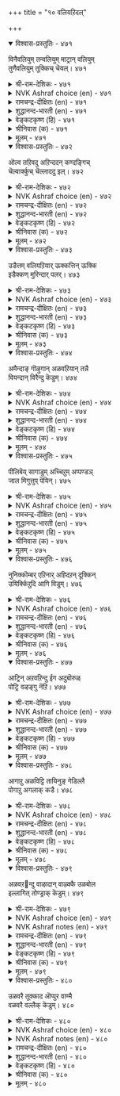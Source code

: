 +++
title = "१० वलियऱिदल्"

+++


<details open><summary>विश्वास-प्रस्तुतिः - ४७१</summary>

विनैवलियुम् तन्वलियुम् माट्रान् वलियुम्  
तुणैवलियुम् तूक्किच् चॆयल्।       ४७१
</details>

<details><summary>श्री-राम-देशिकः - ४७१</summary>

बलं स्वीकृतकार्यस्य बलं स्वस्य रिपोर्बलम् ।  
बलं द्वयोः पक्षयोश्च परामृश्य प्रवर्तय ॥ ४७१॥
</details>

<details><summary>NVK Ashraf choice (en) - ४७१</summary>

०४७१
Weigh the strengths of the task, yourselves,
Opponents, and allies before acting. *
(K. Kannan)
</details>

<details><summary>रामचन्द्र-दीक्षितः (en) - ४७१</summary>

471\. viṉai valiyum, taṉ valiyum, māṟṟāṉ valiyum,  
tuṇai valiyum, tūkkic ceyal.

471\. A king must act after measuring the strength of his plan, his own resources, the strength of the enemy and that of the ally.  
</details>

<details><summary>शुद्धानन्द-भारती (en) - ४७१</summary>

1\. வினைவலியும் தன்வலியும் மாற்றான் வலியும்  
துணைவலியும் தூக்கிச் செயல்.  
Judge act and might and foeman's strength  
The allies' strength and go at length.        471  
</details>

<details><summary>वेङ्कटकृष्ण (हि) - ४७१</summary>

471
निज बल रिपु-बल कार्य-बल, साथी-बल भी जान ।  
सोच-समझ कर चाहिये, करना कार्य निदान ॥
</details>

<details><summary>श्रीनिवास (क) - ४७१</summary>

471. अरसनु तानु कैगॊण्ड कार्यद बल, तन्न बल, तन्न हगॆय बल मत्तु इब्बण्णद बॆम्बलद बल- इवॆल्लवन्नू तूगि नोडि नन्तर कार्यक्कॆ, कैहाकबेकु.

</details>

<details><summary>मूलम् - ४७१</summary>

विनैवलियुम् तन्वलियुम् माट्रान् वलियुम्  
तुणैवलियुम् तूक्किच् चॆयल्।       ४७१
</details>

<details open><summary>विश्वास-प्रस्तुतिः - ४७२</summary>

ऒल्व तऱिवदु अऱिन्ददन् कण्दङ्गिच्  
चॆल्वार्क्कुच् चॆल्लाददु इल्।       ४७२
</details>

<details><summary>श्री-राम-देशिकः - ४७२</summary>

कार्यस्य साध्यतां तद्वदुपायानां बलिष्ठताम् ।  
जानन् दत्तावधानो यः तेन सर्वमवाप्यते ॥ ४७२॥
</details>

<details><summary>NVK Ashraf choice (en) - ४७२</summary>

०४७२
Nothing is impossible for him
Who knows his task and strength, and is well set.
(P.S. Sundaram)
</details>

<details><summary>रामचन्द्र-दीक्षितः (en) - ४७२</summary>

472\. olvatu aṟivatu aṟintu, ataṉkaṇ taṅkic  
celvārkkuc cellātatu il.

472\. Nothing is impossible for them who know the nature of their task and throw themselves heart and soul into it.  
</details>

<details><summary>शुद्धानन्द-भारती (en) - ४७२</summary>

2\. ஒல்வ தறிவது அறிந்ததன் கண்தங்கிச்  
செல்வார்க்குச் செல்லாதது இல்.  
Nothing hampers the firm who know  
What they can and how to go.        472  
</details>

<details><summary>वेङ्कटकृष्ण (हि) - ४७२</summary>

472
साध्य कार्य को समझ कर, समझ कार्य हित ज्ञेय ।  
जम कर धावा जो करे, उसको कुछ न अजेय ॥
</details>

<details><summary>श्रीनिवास (क) - ४७२</summary>

472. (ऎदुराळिगळन्नु ऎदुरिसुव मुन्न) तन्न बलद सामर्थ्यवन्नु तिळिदु, अदरल्लि दृडवागि मनस्सिट्टु नडॆयुववरिगॆ असाध्यवादुदेनू इल्ल.

</details>

<details><summary>मूलम् - ४७२</summary>

ऒल्व तऱिवदु अऱिन्ददन् कण्दङ्गिच्  
चॆल्वार्क्कुच् चॆल्लाददु इल्।       ४७२
</details>

<details open><summary>विश्वास-प्रस्तुतिः - ४७३</summary>

उडैत्तम् वलियऱियार् ऊक्कत्तिन् ऊक्कि  
इडैक्कण् मुरिन्दार् पलर्।       ४७३
</details>

<details><summary>श्री-राम-देशिकः - ४७३</summary>

''स्वबलं स्वल्पमि᳚त्येतद् विस्मृत्योत्साहचोदिताः ।  
कार्यमारभ्य मध्ये तु विघ्निता बहवो भुवि ॥ ४७३॥
</details>

<details><summary>NVK Ashraf choice (en) - ४७३</summary>

०४७३
Ignorant of their strengths,
Many in their zeal have perished midway.
(Satguru Subramuniyaswami), (P.S. Sundaram)
</details>

<details><summary>रामचन्द्र-दीक्षितः (en) - ४७३</summary>

473\. uṭait tam vali aṟiyār, ūkkattiṉ ūkki,  
iṭaikkaṇ murintār palar.

473\. Many kings have failed in the middle of their enterprise, for they have launched on it in their blind ignorant zeal.  
</details>

<details><summary>शुद्धानन्द-भारती (en) - ४७३</summary>

3\. உடைத்தம் வலியறியார் ஊக்கத்தின் ஊக்கி  
இடைக்கண் முரிந்தார் பலர்.  
Many know not their meagre might  
Their pride breaks up in boastful fight.        473  
</details>

<details><summary>वेङ्कटकृष्ण (हि) - ४७३</summary>

473
बोध नहीं निज शक्ति का, वश हो कर उत्साह ।  
कार्य शुरू कर, बीच में, मिटे कई नरनाह ॥
</details>

<details><summary>श्रीनिवास (क) - ४७३</summary>

473. तम्मल्लिरुव बलद मितियन्नु अरियदवरु, उत्साहदिन्द (काळगदल्लि) मुन्नुग्गि नडुविनल्लिये मुरिदु बिद्दवरु हलवरु.

</details>

<details><summary>मूलम् - ४७३</summary>

उडैत्तम् वलियऱियार् ऊक्कत्तिन् ऊक्कि  
इडैक्कण् मुरिन्दार् पलर्।       ४७३
</details>

<details open><summary>विश्वास-प्रस्तुतिः - ४७४</summary>

अमैन्दाङ् गॊऴुगान् अळवऱियान् तन्नै  
वियन्दान् विरैन्दु कॆडुम्।       ४७४
</details>

<details><summary>श्री-राम-देशिकः - ४७४</summary>

अकृत्वा च परैः स्नेहमज्ञात्वा बलमात्मनः ।  
आत्मश्लाघापरा लोके नाशं शीघ्रमवाप्नुयुः ॥ ४७४॥
</details>

<details><summary>NVK Ashraf choice (en) - ४७४</summary>

०४७४
The inadaptable have speedy end
Who boast unconcerned of their real strengths.
(N.V.K. Ashraf)
</details>

<details><summary>रामचन्द्र-दीक्षितः (en) - ४७४</summary>

474\. amaintu āṅku oḻukāṉ, aḷavu aṟiyāṉ, taṉṉai  
viyantāṉ, viraintu keṭum.

474\. He who is ignorant of the might of his foe and who thinks too much of himself will come to grief.  
</details>

<details><summary>शुद्धानन्द-भारती (en) - ४७४</summary>

4\. அமைந்தாங் கொழுகான் அளவறியான் தன்னை  
வியந்தான் விரைந்து கெடும்.  
Who adapts not, outsteps measure  
And brags himself-his fall is sure.        474  
</details>

<details><summary>वेङ्कटकृष्ण (हि) - ४७४</summary>

474
शान्ति-युक्त बरबात बिन, निज बल मान न जान ।  
अहम्मन्य भी जो रहे, शीघ्र मिटेगा जान ॥
</details>

<details><summary>श्रीनिवास (क) - ४७४</summary>

474. नॆरॆयवरॊन्दिगॆ हॊन्दिकॊण्डु बाळदॆ, तन्न बलद मितियन्नु तिळियदॆ, तन्न हिरिमॆयन्नु हॊगळिकॊळ्ळुव अरसनु कॊडले कॆडुत्तानॆ.

</details>

<details><summary>मूलम् - ४७४</summary>

अमैन्दाङ् गॊऴुगान् अळवऱियान् तन्नै  
वियन्दान् विरैन्दु कॆडुम्।       ४७४
</details>

<details open><summary>विश्वास-प्रस्तुतिः - ४७५</summary>

पीलिबॆय् सागाडुम् अच्चिऱुम् अप्पण्डञ्  
जाल मिगुत्तुप् पॆयिन्।       ४७५
</details>

<details><summary>श्री-राम-देशिकः - ४७५</summary>

लघुपिञ्छं भारवस्तु भवेन्नात्र विचारणा ।  
भारपूर्णे तु शकटे भवेदक्षस्य भञ्जनम् ॥ ४७५॥
</details>

<details><summary>NVK Ashraf choice (en) - ४७५</summary>

०४७५
Too great a load of even peacock-feathers
Will break the axle-tree of the cart.
(C. Rajagopalachari)
</details>

<details><summary>रामचन्द्र-दीक्षितः (en) - ४७५</summary>

475\. pīli pey cākāṭum accu iṟum-ap paṇṭam  
cāla mikuttup peyiṉ.

475\. The axle of a cart breaks even under the overload of a peacock’s feathers.  
</details>

<details><summary>शुद्धानन्द-भारती (en) - ४७५</summary>

5\. பீலிபெய் சாகாடும் அச்சிறும் அப்பண்டஞ்  
சால மிகுத்துப் பெயின்.  
Even the gentle peacock's plume  
Cart's axle breaks by gross volume.        475  
</details>

<details><summary>वेङ्कटकृष्ण (हि) - ४७५</summary>

475
मोर-पंख से ही सही, छकड़ा लादा जाय ।  
यदि लादो वह अत्यधिक, अक्ष भग्न हो जाय ॥
</details>

<details><summary>श्रीनिवास (क) - ४७५</summary>

475. नविलुगरि तुम्बिद गाडिये आदरू, अदन्नु अळतॆ मीरि तुम्बिदरॆ, गाडिय अच्चु मुरिदु होगुत्तदॆ.

</details>

<details><summary>मूलम् - ४७५</summary>

पीलिबॆय् सागाडुम् अच्चिऱुम् अप्पण्डञ्  
जाल मिगुत्तुप् पॆयिन्।       ४७५
</details>

<details open><summary>विश्वास-प्रस्तुतिः - ४७६</summary>

नुनिक्कॊम्बर् एऱिनार् अह्दिऱन् दूक्किन्  
उयिर्क्किऱुदि आगि विडुम्।       ४७६
</details>

<details><summary>श्री-राम-देशिकः - ४७६</summary>

वृक्षशाखाग्रमास्थाय ततोऽप्यारोढुमूर्ध्वतः ।  
उद्यतः शाखया साकं भग्नप्राणोप्यधः पतेत् ॥ ४७६॥
</details>

<details><summary>NVK Ashraf choice (en) - ४७६</summary>

०४७६
Persisting to climb beyond the terminal branches of a tree
Will forfeit one's life.
(N.V.K. Ashraf), (Satguru Subramuniyaswami)
</details>

<details><summary>रामचन्द्र-दीक्षितः (en) - ४७६</summary>

476\. nuṉik kompar ēṟiṉār aḵtu iṟantu ūkkiṉ  
uyirkku iṟuti ākiviṭum.

476\. Over-vaulting ambition perishes.  
</details>

<details><summary>शुद्धानन्द-भारती (en) - ४७६</summary>

6\. நுனிக்கொம்பர் ஏறினார் அஃதிறந் தூக்கின்  
உயிர்க்கிறுதி யாகி விடும்.  
Beyond the branches' tip who skips  
Ends the life as his body rips.        476  
</details>

<details><summary>वेङ्कटकृष्ण (हि) - ४७६</summary>

476
चढ़ा उच्चतम डाल पर, फिर भी जोश अनंत ।  
करके यदि आगे बढ़े, होगा जीवन-अंत ॥
</details>

<details><summary>श्रीनिवास (क) - ४७६</summary>

476. तुदिकॊम्बॆयन्नु एरिदवरु, अदक्कू मुन्दॆ एरिहोगलु साहस माडिदरॆ, प्राणक्कॆ सञ्चकारवुण्टागुत्तदॆ.

</details>

<details><summary>मूलम् - ४७६</summary>

नुनिक्कॊम्बर् एऱिनार् अह्दिऱन् दूक्किन्  
उयिर्क्किऱुदि आगि विडुम्।       ४७६
</details>

<details open><summary>विश्वास-प्रस्तुतिः - ४७७</summary>

आट्रिन् अऱवऱिन्दु ईग अदुबॊरुळ्  
पोट्रि वऴङ्गु नॆऱि।       ४७७
</details>

<details><summary>श्री-राम-देशिकः - ४७७</summary>

स्वशक्तिमनतिक्रम्य धर्ममार्गानुसारतः ।  
दानशीलस्य विन्त्त तु न कदापि विनश्यति ॥ ४७७॥
</details>

<details><summary>NVK Ashraf choice (en) - ४७७</summary>

०४७७
Know the limit and grant with measure.
This is the way to guard your treasure. *
( Shuddhananda Bharatiar)
</details>

<details><summary>रामचन्द्र-दीक्षितः (en) - ४७७</summary>

477\. āṟṟiṉ aḷavu aṟintu īka; atu poruḷ  
pōṟṟi vaḻaṅkum neṟi.

477\. Let your charity be according to the measure of your wealth. That is the way to preserve it.  
</details>

<details><summary>शुद्धानन्द-भारती (en) - ४७७</summary>

7\. ஆற்றின் அளவறிந்து ஈக அதுபொருள்  
போற்றி வழங்கும் நெறி.  
Know the limit; grant with measure  
This way give and guard your treasure.        477  
</details>

<details><summary>वेङ्कटकृष्ण (हि) - ४७७</summary>

477
निज धन की मात्रा समझ, करो रीती से दान ।  
जीने को है क्षेम से, उचित मार्ग वह जान ॥
</details>

<details><summary>श्रीनिवास (क) - ४७७</summary>

477. कॊडुव सामर्थ्यवन्नरितु (इतररिगॆ) दानमाडबेकु; अदु सिरियन्नु कादुकॊण्डु बाळुव मार्गवॆनिसुवुदु.

</details>

<details><summary>मूलम् - ४७७</summary>

आट्रिन् अऱवऱिन्दु ईग अदुबॊरुळ्  
पोट्रि वऴङ्गु नॆऱि।       ४७७
</details>

<details open><summary>विश्वास-प्रस्तुतिः - ४७८</summary>

आगाऱु अळविट्टि तायिनुङ् गेडिल्लै  
पोगाऱु अगलाक् कडै।       ४७८
</details>

<details><summary>श्री-राम-देशिकः - ४७८</summary>

आयः स्वल्पो यदि भवेत् न दोषस्तत्र विद्यते ।  
आयाद् व्ययस्य चाधिक्ये महान् दोषः प्रसज्यते ॥ ४७८॥
</details>

<details><summary>NVK Ashraf choice (en) - ४७८</summary>

०४७८
No harm if income is narrow
If outgoings are not broad.
(P.S. Sundaram)
</details>

<details><summary>रामचन्द्र-दीक्षितः (en) - ४७८</summary>

478\. āku āṟu aḷavu iṭṭitu āyiṉum, kēṭu illai-  
pōku āṟu akalākkaṭai.

478\. No harm comes of one’s small earnings. Let not one’s expense out-run one’s income.  
</details>

<details><summary>शुद्धानन्द-भारती (en) - ४७८</summary>

8\. ஆகாறு அளவிட்டி தாயினும் கேடில்லை  
போகாறு அகலாக் கடை.  
The outflow must not be excess  
No matter how small income is.        478  
</details>

<details><summary>वेङ्कटकृष्ण (हि) - ४७८</summary>

478
तंग रहा तो कुछ नहीं, धन आने का मार्ग ।  
यदि विस्तृत भी ना रहा, धन जाने का मार्ग ॥
</details>

<details><summary>श्रीनिवास (क) - ४७८</summary>

478. बरुव आदायवु अल्पवागिद्दरू, माडुव व्ययवु मिति मीरदॆ इद्दरॆ, अदरिन्द केडिल्ल.

</details>

<details><summary>मूलम् - ४७८</summary>

आगाऱु अळविट्टि तायिनुङ् गेडिल्लै  
पोगाऱु अगलाक् कडै।       ४७८
</details>

<details open><summary>विश्वास-प्रस्तुतिः - ४७९</summary>

अळवऱ஧न्दु वाऴादान् वाऴ्क्कै उळबोल  
इल्लागित् तोण्ड्राक् कॆडुम्।       ४७९
</details>

<details><summary>श्री-राम-देशिकः - ४७९</summary>

व्ययीकरोति विन्त्त यः स्वार्जितादधिकांशतः ।  
जीविते तस्य सम्पत्तिराभासा न तु शाश्वती ॥ ४७९॥
</details>

<details><summary>NVK Ashraf choice (en) - ४७९</summary>

०४७९
A life lived without adjustment to the means
May seem to prosper but will perish.
(N.V.K. Ashraf)
</details>

<details><summary>NVK Ashraf notes (en) - ४७९</summary>

४७९. A short and crisp way of putting it: "A spendthrift's life is a phantom that will fade" – (P.S. Sundaram).
</details>

<details><summary>रामचन्द्र-दीक्षितः (en) - ४७९</summary>

479\. aḷavu aṟintu vāḻātāṉ vāḻkkai uḷapōla  
illāki, tōṉṟāk keṭum.

479\. The seeming prosperity of the extravagant perishes.  
</details>

<details><summary>शुद्धानन्द-भारती (en) - ४७९</summary>

9\. அளவறிந்து வாழாதான் வாழ்க்கை உளபோல  
இல்லாகித் தோன்றாக் கெடும்.  
Who does not know to live in bounds  
His life seems rich but thins and ends.        479  
</details>

<details><summary>वेङ्कटकृष्ण (हि) - ४७९</summary>

479
निज धन की सीमा समझ, यदि न किया निर्वाह ।  
जीवन समृद्ध भासता, हो जायगा तबाह ॥
</details>

<details><summary>श्रीनिवास (क) - ४७९</summary>

479. मितियरितु बाळदिरुववन सॊत्तु, इरुवन्तॆ तोरि, क्रमेण इल्लवागि कॆडुत्तदॆ.

</details>

<details><summary>मूलम् - ४७९</summary>

अळवऱ஧न्दु वाऴादान् वाऴ्क्कै उळबोल  
इल्लागित् तोण्ड्राक् कॆडुम्।       ४७९
</details>

<details open><summary>विश्वास-प्रस्तुतिः - ४८०</summary>

उळवरै तूक्काद ऒप्पुर वाण्मै  
वळवरै वल्लैक् कॆडुम्।       ४८०
</details>

<details><summary>श्री-राम-देशिकः - ४८०</summary>

आयमार्गमनालोच्य परेषामुपकुर्वतः ।  
जीविते तस्य सम्पत्तिः क्षीयते झटिति स्वयम् ॥ ४८०॥
</details>

<details><summary>NVK Ashraf choice (en) - ४८०</summary>

०४८०
He who is generous beyond his means
Will quickly lose the measure of his wealth.
(P.S. Sundaram), (W.H. Drew and J. Lazarus)
</details>

<details><summary>NVK Ashraf notes (en) - ४८०</summary>

४८०. Idea expressed here is very similar to the one in ४७७. 
</details>

<details><summary>रामचन्द्र-दीक्षितः (en) - ४८०</summary>

480\. uḷa varai tūkkāta oppuravu āṇmai,  
vaḷa varai vallaik keṭum.

480\. The fortune of one, lavish of charity beyond measure, goes to rack and rain.  
</details>

<details><summary>शुद्धानन्द-भारती (en) - ४८०</summary>

10\. உளவரை தூக்காத ஒப்புர வாண்மை  
வளவரை வல்லைக் கெடும்.  
Wealth amassed quickly vanishes  
Sans level if one lavishes.        480  
</details>

<details><summary>वेङ्कटकृष्ण (हि) - ४८०</summary>

480
लोकोपकारिता हुई, धन-सीमा नहिं जान ।  
तो सीमा संपत्ति की, शीघ्र मिटेगी जान ॥
</details>

<details><summary>श्रीनिवास (क) - ४८०</summary>

480. तन्नल्लिरुव सिरिय मितियन्नु लॆक्किसदॆ, ऊदारगुणदिन्द व्ययमाडिदरॆ, आ सिरियु, अति वेगदल्लि कॆडुत्तदॆ.
</details>

<details><summary>मूलम् - ४८०</summary>

उळवरै तूक्काद ऒप्पुर वाण्मै  
वळवरै वल्लैक् कॆडुम्।       ४८०
</details>
